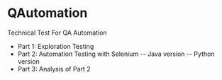 # QAutomation
Technical Test For QA Automation

- Part 1: Exploration Testing
- Part 2: Automation Testing with Selenium
--  Java version
--  Python version
- Part 3: Analysis of Part 2
